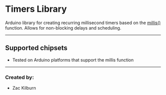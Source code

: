 # Timers Library

Arduino library for creating recurring millisecond timers based on the [millis()][millis] function. Allows for non-blocking delays and scheduling.

[millis]:  https://reference.arduino.cc/reference/en/language/functions/time/millis/

---

## Supported chipsets

 * Tested on Arduino platforms that support the millis function


---

### Created by:

 * Zac Kilburn

